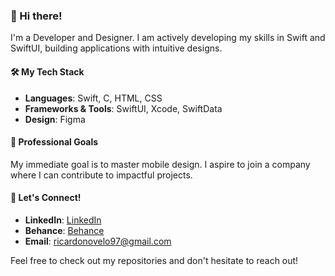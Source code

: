 ### 👋 Hi there!

I'm a Developer and Designer. I am actively developing my skills in Swift and SwiftUI, building applications with intuitive designs.

#### 🛠️ My Tech Stack
- **Languages**: Swift, C, HTML, CSS
- **Frameworks & Tools**: SwiftUI, Xcode, SwiftData
- **Design**: Figma

#### 🎯 Professional Goals
My immediate goal is to master mobile design. I aspire to join a company where I can contribute to impactful projects.

#### 🤝 Let's Connect!
- **LinkedIn**: [LinkedIn](https://www.linkedin.com/in/ricardo-nlo/)
- **Behance**: [Behance](https://www.behance.net/ricardolopezn/projects)
- **Email**: ricardonovelo97@gmail.com

Feel free to check out my repositories and don't hesitate to reach out!
